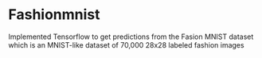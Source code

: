 # Fashionmnist
Implemented Tensorflow to get predictions from the Fasion MNIST dataset which is an MNIST-like dataset of 70,000 28x28 labeled fashion images
